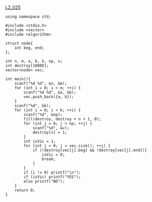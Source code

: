 [L2_025](https://pintia.cn/problem-sets/994805046380707840/problems/994805056195379200)

    using namespace std;

    #include <stdio.h>
    #include <vector>
    #include <algorithm>

    struct node{
        int beg, end;
    };

    int n, m, a, b, k, np, v;
    int destroy[10005];
    vector<node> vec;

    int main(){
        scanf("%d %d", &n, &m);
        for (int i = 0; i < m; ++i) {
            scanf("%d %d", &a, &b);
            vec.push_back({a, b});
        }
        scanf("%d", &k);
        for (int i = 0; i < k; ++i) {
            scanf("%d", &np);
            fill(destroy, destroy + n + 1, 0);
            for (int j = 0; j < np; ++j) {
                scanf("%d", &v);
                destroy[v] = 1;
            }
            int isVic = 1;
            for (int j = 0; j < vec.size(); ++j) {
                if (!destroy[vec[j].beg] && !destroy[vec[j].end]){
                    isVic = 0;
                    break;
                }
            }
            if (i != 0) printf("\n");
            if (isVic) printf("YES");
            else printf("NO");
        }
        return 0;
    }
